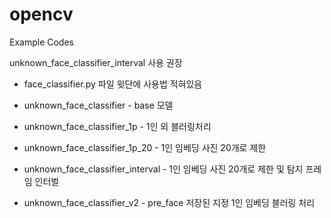 # opencv

Example Codes 

unknown_face_classifier_interval 사용 권장
* face_classifier.py 파일 윗단에 사용법 적혀있음


* unknown_face_classifier - base 모델
* unknown_face_classifier_1p - 1인 외 블러링처리
* unknown_face_classifier_1p_20 -  1인 임베딩 사진 20개로 제한
* unknown_face_classifier_interval -  1인 임베딩 사진 20개로 제한 및 탐지 프레임 인터벌
* unknown_face_classifier_v2 - pre_face 저장된 지정 1인 임베딩 블러링 처리
